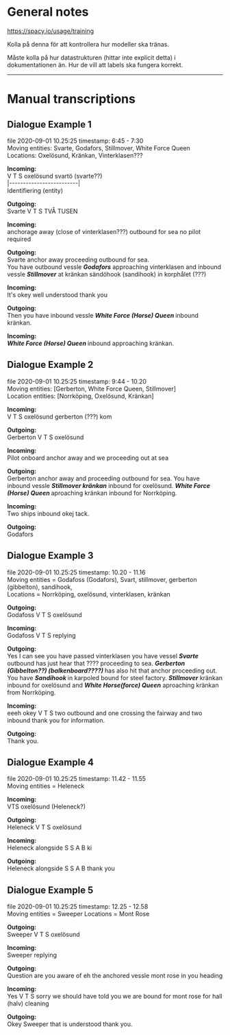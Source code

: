 # General notes
https://spacy.io/usage/training

Kolla på denna för att kontrollera hur modeller ska tränas.

Måste kolla på hur datastrukturen (hittar inte explicit detta) i dokumentationen än. 
Hur de vill att labels ska fungera korrekt. 
________________________________


# Manual transcriptions
## Dialogue Example 1
file 2020-09-01 10.25:25 timestamp: 6:45 - 7:30<br>
Moving entities: Svarte, Godafors, Stillmover, White Force Queen<br>
Locations: Oxelösund, Kränkan, Vinterklasen???

<b>Incoming:</b><br>
V T S oxelösund svartö (svarte??)<br>
|-------------------------|<br>
Identifiering (entity)

<b>Outgoing:</b><br>
Svarte V T S TVÅ TUSEN<br>

<b>Incoming:</b><br>
anchorage away (close of vinterklasen???) outbound for sea no pilot required<br>

<b> Outgoing:</b><br>
Svarte anchor away proceeding outbound for sea. <br>
You have outbound vessle <b><i>Godafors</b></i> approaching vinterklasen and inbound vessle <b><i>Stillmover</i></b> at kränkan sändöhook (sandihook) in korphålet (???)

<b>Incoming:</b><br>
It's okey well understood thank you <br>

<b> Outgoing:</b><br>
Then you have inbound vessle <b><i> White Force (Horse) Queen </i></b> inbound kränkan. <br>

<b>Incoming:</b><br>
<b><i> White Force (Horse) Queen </i></b> inbound approaching kränkan. <br>


## Dialogue Example 2
file 2020-09-01 10.25:25 timestamp: 9:44 - 10.20<br>
Moving entities: [Gerberton, White Force Queen, Stillmover]<br>
Location entities: [Norrköping, Oxelösund, Kränkan]

<b>Incoming:</b><br>
V T S oxelösund gerberton (???) kom <br>

<b> Outgoing:</b><br>
Gerberton V T S oxelösund <br>

<b>Incoming:</b><br>
Pilot onboard anchor away and we proceeding out at sea <br>

<b> Outgoing:</b><br>
Gerberton anchor away and proceeding outbound for sea. You have inbound vessle <b><i>Stillmover kränkan</i></b> inbound for oxelösund. <b><i> White Force (Horse) Queen </i></b> aproaching kränkan inbound for Norrköping.

<b>Incoming:</b><br>
Two ships inbound okej tack. <br>

<b> Outgoing:</b><br>
Godafors 


## Dialogue Example 3
file 2020-09-01 10.25:25 timestamp: 10.20 - 11.16<br>
Moving entities = Godafoss (Godafors), Svart, stillmover, gerberton (gibbelton), sandihook,<br>
Locations = Norrköping, oxelösund, vinterklasen, kränkan
<br>

<b> Outgoing:</b><br>
Godafoss V T S oxelösund <br>

<b>Incoming:</b><br>
Godafoss V T S replying

<b> Outgoing:</b><br>
Yes I can see you have passed vinterklasen you have vessel <b><i>Svarte</i></b> outbound has just hear that ???? proceeding to sea. <b><i>Gerberton (Gibbelton??) (balkenboard????) </i></b> has also hit that anchor proceeding out.
You have <b><i> Sandihook </b></i> in karpoled bound for steel factory. <b><i>Stillmover</b></i> kränkan inbound for oxelösund and <b><i>White Horse(force) Queen</b></i> aproaching kränkan from Norrköping. 

<b>Incoming:</b><br>
eeeh okey V T S two outbound and one crossing the fairway and two inbound thank you for information.

<b> Outgoing:</b><br>
Thank you.

## Dialogue Example 4
file 2020-09-01 10.25:25 timestamp: 11.42 - 11.55<br>
Moving entities =   Heleneck

<b>Incoming:</b><br>
VTS oxelösund (Heleneck?)

<b> Outgoing:</b><br>
Heleneck V T S oxelösund 

<b>Incoming:</b><br>
Heleneck alongside S S A B ki

<b> Outgoing:</b><br>
Heleneck alongside S S A B thank you 

## Dialogue Example 5
file 2020-09-01 10.25:25 timestamp: 12.25 - 12.58<br>
Moving entities = Sweeper
Locations = Mont Rose

<b> Outgoing:</b><br>
Sweeper V T S oxelösund 

<b>Incoming:</b><br>
Sweeper replying

<b> Outgoing:</b><br>
Question are you aware of eh the anchored vessle mont rose in you heading

<b>Incoming:</b><br>
Yes V T S sorry we should have told you we are bound for mont rose for hall (halv) cleaning 

<b> Outgoing:</b><br>
Okey Sweeper that is understood thank you.